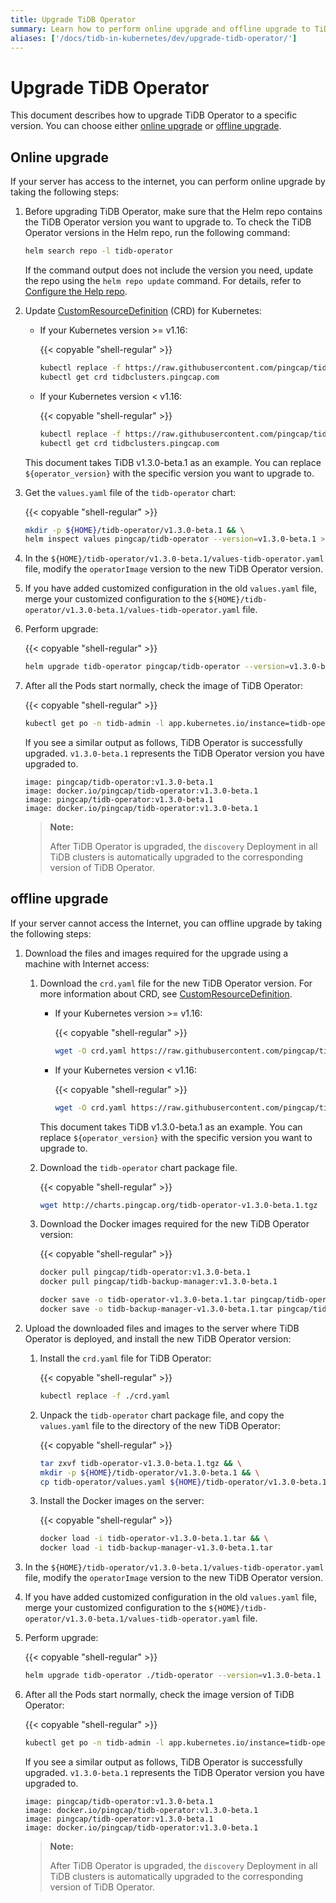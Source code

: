 ```yaml
---
title: Upgrade TiDB Operator
summary: Learn how to perform online upgrade and offline upgrade to TiDB Operator in the Kubernetes cluster.
aliases: ['/docs/tidb-in-kubernetes/dev/upgrade-tidb-operator/']
---
```


# Upgrade TiDB Operator

This document describes how to upgrade TiDB Operator to a specific version. You can choose either [online upgrade](#online-upgrade) or [offline upgrade](#offline-upgrade).

## Online upgrade

If your server has access to the internet, you can perform online upgrade by taking the following steps:

1. Before upgrading TiDB Operator, make sure that the Helm repo contains the TiDB Operator version you want to upgrade to. To check the TiDB Operator versions in the Helm repo, run the following command:

    ```bash
    helm search repo -l tidb-operator
    ```

    If the command output does not include the version you need, update the repo using the `helm repo update` command. For details, refer to [Configure the Help repo](tidb-toolkit.md#configure-the-helm-repo).

2. Update [CustomResourceDefinition](https://kubernetes.io/docs/tasks/access-kubernetes-api/custom-resources/custom-resource-definitions/) (CRD) for Kubernetes:

    * If your Kubernetes version >= v1.16:

        {{< copyable "shell-regular" >}}

        ```bash
        kubectl replace -f https://raw.githubusercontent.com/pingcap/tidb-operator/${operator_version}/manifests/crd.yaml && \
        kubectl get crd tidbclusters.pingcap.com
        ```

    * If your Kubernetes version < v1.16:

        {{< copyable "shell-regular" >}}

        ```bash
        kubectl replace -f https://raw.githubusercontent.com/pingcap/tidb-operator/${operator_version}/manifests/crd_v1beta1.yaml && \
        kubectl get crd tidbclusters.pingcap.com
        ```

    This document takes TiDB v1.3.0-beta.1 as an example. You can replace `${operator_version}` with the specific version you want to upgrade to.

3. Get the `values.yaml` file of the `tidb-operator` chart:

    {{< copyable "shell-regular" >}}

    ```bash
    mkdir -p ${HOME}/tidb-operator/v1.3.0-beta.1 && \
    helm inspect values pingcap/tidb-operator --version=v1.3.0-beta.1 > ${HOME}/tidb-operator/v1.3.0-beta.1/values-tidb-operator.yaml
    ```

4. In the `${HOME}/tidb-operator/v1.3.0-beta.1/values-tidb-operator.yaml` file, modify the `operatorImage` version to the new TiDB Operator version.

5. If you have added customized configuration in the old `values.yaml` file, merge your customized configuration to the `${HOME}/tidb-operator/v1.3.0-beta.1/values-tidb-operator.yaml` file.

6. Perform upgrade:

    {{< copyable "shell-regular" >}}

    ```bash
    helm upgrade tidb-operator pingcap/tidb-operator --version=v1.3.0-beta.1 -f ${HOME}/tidb-operator/v1.3.0-beta.1/values-tidb-operator.yaml
    ```

7. After all the Pods start normally, check the image of TiDB Operator:

    {{< copyable "shell-regular" >}}

    ```bash
    kubectl get po -n tidb-admin -l app.kubernetes.io/instance=tidb-operator -o yaml | grep 'image:.*operator:'
    ```

    If you see a similar output as follows, TiDB Operator is successfully upgraded. `v1.3.0-beta.1` represents the TiDB Operator version you have upgraded to.

    ```
    image: pingcap/tidb-operator:v1.3.0-beta.1
    image: docker.io/pingcap/tidb-operator:v1.3.0-beta.1
    image: pingcap/tidb-operator:v1.3.0-beta.1
    image: docker.io/pingcap/tidb-operator:v1.3.0-beta.1
    ```

    > **Note:**
    >
    > After TiDB Operator is upgraded, the `discovery` Deployment in all TiDB clusters is automatically upgraded to the corresponding version of TiDB Operator.

## offline upgrade

If your server cannot access the Internet, you can offline upgrade by taking the following steps:

1. Download the files and images required for the upgrade using a machine with Internet access:

    1. Download the `crd.yaml` file for the new TiDB Operator version. For more information about CRD, see [CustomResourceDefinition](https://kubernetes.io/docs/tasks/access-kubernetes-api/custom-resources/custom-resource-definitions/).

        * If your Kubernetes version >= v1.16:

            {{< copyable "shell-regular" >}}

            ```bash
            wget -O crd.yaml https://raw.githubusercontent.com/pingcap/tidb-operator/${operator_version}/manifests/crd.yaml
            ```

        * If your Kubernetes version < v1.16:

            {{< copyable "shell-regular" >}}

            ```bash
            wget -O crd.yaml https://raw.githubusercontent.com/pingcap/tidb-operator/${operator_version}/manifests/crd_v1beta1.yaml
            ```

        This document takes TiDB v1.3.0-beta.1 as an example. You can replace `${operator_version}` with the specific version you want to upgrade to.

    2. Download the `tidb-operator` chart package file.

        {{< copyable "shell-regular" >}}

        ```bash
        wget http://charts.pingcap.org/tidb-operator-v1.3.0-beta.1.tgz
        ```

    3. Download the Docker images required for the new TiDB Operator version:

        {{< copyable "shell-regular" >}}

        ```bash
        docker pull pingcap/tidb-operator:v1.3.0-beta.1
        docker pull pingcap/tidb-backup-manager:v1.3.0-beta.1

        docker save -o tidb-operator-v1.3.0-beta.1.tar pingcap/tidb-operator:v1.3.0-beta.1
        docker save -o tidb-backup-manager-v1.3.0-beta.1.tar pingcap/tidb-backup-manager:v1.3.0-beta.1
        ```

2. Upload the downloaded files and images to the server where TiDB Operator is deployed, and install the new TiDB Operator version:

    1. Install the `crd.yaml` file for TiDB Operator:

        {{< copyable "shell-regular" >}}

        ```bash
        kubectl replace -f ./crd.yaml
        ```

    2. Unpack the `tidb-operator` chart package file, and copy the `values.yaml` file to the directory of the new TiDB Operator:

        {{< copyable "shell-regular" >}}

        ```bash
        tar zxvf tidb-operator-v1.3.0-beta.1.tgz && \
        mkdir -p ${HOME}/tidb-operator/v1.3.0-beta.1 && \
        cp tidb-operator/values.yaml ${HOME}/tidb-operator/v1.3.0-beta.1/values-tidb-operator.yaml
        ```

    3. Install the Docker images on the server:

        {{< copyable "shell-regular" >}}

        ```bash
        docker load -i tidb-operator-v1.3.0-beta.1.tar && \
        docker load -i tidb-backup-manager-v1.3.0-beta.1.tar
        ```

3. In the `${HOME}/tidb-operator/v1.3.0-beta.1/values-tidb-operator.yaml` file, modify the `operatorImage` version to the new TiDB Operator version.

4. If you have added customized configuration in the old `values.yaml` file, merge your customized configuration to the `${HOME}/tidb-operator/v1.3.0-beta.1/values-tidb-operator.yaml` file.

5. Perform upgrade:

    {{< copyable "shell-regular" >}}

    ```bash
    helm upgrade tidb-operator ./tidb-operator --version=v1.3.0-beta.1 -f ${HOME}/tidb-operator/v1.3.0-beta.1/values-tidb-operator.yaml
    ```

6. After all the Pods start normally, check the image version of TiDB Operator:

    {{< copyable "shell-regular" >}}

    ```bash
    kubectl get po -n tidb-admin -l app.kubernetes.io/instance=tidb-operator -o yaml | grep 'image:.*operator:'
    ```

    If you see a similar output as follows, TiDB Operator is successfully upgraded. `v1.3.0-beta.1` represents the TiDB Operator version you have upgraded to.

    ```
    image: pingcap/tidb-operator:v1.3.0-beta.1
    image: docker.io/pingcap/tidb-operator:v1.3.0-beta.1
    image: pingcap/tidb-operator:v1.3.0-beta.1
    image: docker.io/pingcap/tidb-operator:v1.3.0-beta.1
    ```

    > **Note:**
    >
    > After TiDB Operator is upgraded, the `discovery` Deployment in all TiDB clusters is automatically upgraded to the corresponding version of TiDB Operator.
